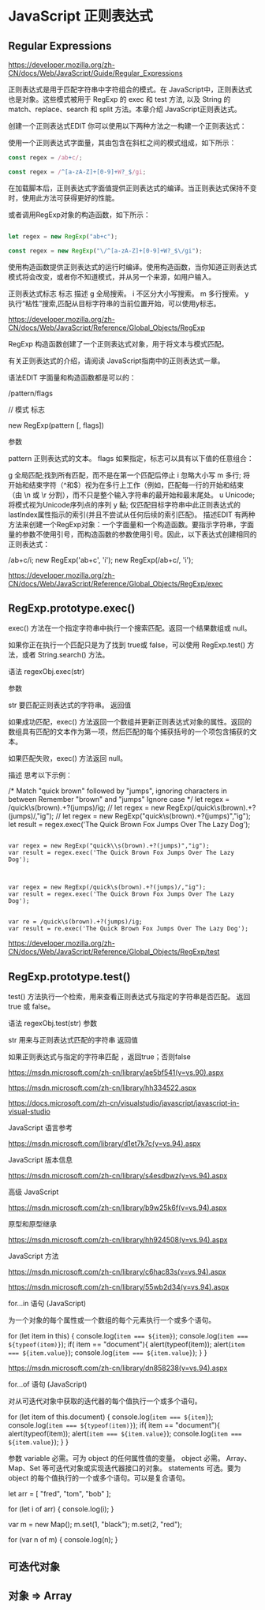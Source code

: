 # JavaScript 正则表达式


## Regular Expressions

https://developer.mozilla.org/zh-CN/docs/Web/JavaScript/Guide/Regular_Expressions



正则表达式是用于匹配字符串中字符组合的模式。在 JavaScript中，正则表达式也是对象。这些模式被用于 RegExp 的 exec 和 test 方法, 以及 String 的 match、replace、search 和 split 方法。本章介绍 JavaScript正则表达式。

创建一个正则表达式EDIT
你可以使用以下两种方法之一构建一个正则表达式：

使用一个正则表达式字面量，其由包含在斜杠之间的模式组成，如下所示：

```js
const regex = /ab+c/;

const regex = /^[a-zA-Z]+[0-9]+W?_$/gi;

``` 
在加载脚本后，正则表达式字面值提供正则表达式的编译。当正则表达式保持不变时，使用此方法可获得更好的性能。

或者调用RegExp对象的构造函数，如下所示：

```js

let regex = new RegExp("ab+c");

const regex = new RegExp("\/^[a-zA-Z]+[0-9]+W?_$\/gi");
``` 
使用构造函数提供正则表达式的运行时编译。使用构造函数，当你知道正则表达式模式将会改变，或者你不知道模式，并从另一个来源，如用户输入。





正则表达式标志
标志  描述
g   全局搜索。
i   不区分大小写搜索。
m   多行搜索。
y   执行“粘性”搜索,匹配从目标字符串的当前位置开始，可以使用y标志。






https://developer.mozilla.org/zh-CN/docs/Web/JavaScript/Reference/Global_Objects/RegExp


RegExp 构造函数创建了一个正则表达式对象，用于将文本与模式匹配。

有关正则表达式的介绍，请阅读 JavaScript指南中的正则表达式一章。

语法EDIT
字面量和构造函数都是可以的：

/pattern/flags 

// 模式 标志

new RegExp(pattern [, flags])


参数

pattern
正则表达式的文本。
flags
如果指定，标志可以具有以下值的任意组合：

g
全局匹配;找到所有匹配，而不是在第一个匹配后停止
i
忽略大小写
m
多行; 将开始和结束字符（^和$）视为在多行上工作（例如，匹配每一行的开始和结束（由 \n 或 \r 分割），而不只是整个输入字符串的最开始和最末尾处。
u
Unicode; 将模式视为Unicode序列点的序列
y
黏; 仅匹配目标字符串中此正则表达式的lastIndex属性指示的索引(并且不尝试从任何后续的索引匹配)。
描述EDIT
有两种方法来创建一个RegExp对象：一个字面量和一个构造函数。要指示字符串，字面量的参数不使用引号，而构造函数的参数使用引号。因此，以下表达式创建相同的正则表达式：

/ab+c/i;
new RegExp('ab+c', 'i');
new RegExp(/ab+c/, 'i');




https://developer.mozilla.org/zh-CN/docs/Web/JavaScript/Reference/Global_Objects/RegExp/exec

## RegExp.prototype.exec()

exec() 方法在一个指定字符串中执行一个搜索匹配。返回一个结果数组或 null。

如果你正在执行一个匹配只是为了找到 true或 false，可以使用 RegExp.test() 方法，或者 String.search() 方法。

语法 
regexObj.exec(str)

参数

str
要匹配正则表达式的字符串。
返回值

如果成功匹配，exec() 方法返回一个数组并更新正则表达式对象的属性。返回的数组具有匹配的文本作为第一项，然后匹配的每个捕获括号的一个项包含捕获的文本。

如果匹配失败，exec() 方法返回 null。



描述 
思考以下示例：

/* 
    Match "quick brown" followed by "jumps", 
    ignoring characters in between
    Remember "brown" and "jumps"
    Ignore case
*/
let regex = /quick\s(brown).+?(jumps)/ig;
// let regex = new RegExp(/quick\s(brown).+?(jumps)/,"ig");
// let regex = new RegExp("quick\\s(brown).+?(jumps)","ig");
let result = regex.exec('The Quick Brown Fox Jumps Over The Lazy Dog');




```

var regex = new RegExp("quick\\s(brown).+?(jumps)","ig");
var result = regex.exec('The Quick Brown Fox Jumps Over The Lazy Dog');



var regex = new RegExp(/quick\s(brown).+?(jumps)/,"ig");
var result = regex.exec('The Quick Brown Fox Jumps Over The Lazy Dog');


var re = /quick\s(brown).+?(jumps)/ig;
var result = re.exec('The Quick Brown Fox Jumps Over The Lazy Dog');

```



https://developer.mozilla.org/zh-CN/docs/Web/JavaScript/Reference/Global_Objects/RegExp/test

## RegExp.prototype.test()


test() 方法执行一个检索，用来查看正则表达式与指定的字符串是否匹配。
返回 true 或 false。

语法 
regexObj.test(str)
参数

str
用来与正则表达式匹配的字符串
返回值

如果正则表达式与指定的字符串匹配 ，返回true；否则false





























https://msdn.microsoft.com/zh-cn/library/ae5bf541(v=vs.90).aspx



https://msdn.microsoft.com/zh-cn/library/hh334522.aspx



https://docs.microsoft.com/zh-cn/visualstudio/javascript/javascript-in-visual-studio


JavaScript 语言参考

https://msdn.microsoft.com/library/d1et7k7c(v=vs.94).aspx

JavaScript 版本信息

https://msdn.microsoft.com/zh-cn/library/s4esdbwz(v=vs.94).aspx


高级 JavaScript

https://msdn.microsoft.com/zh-cn/library/b9w25k6f(v=vs.94).aspx


原型和原型继承

https://msdn.microsoft.com/zh-cn/library/hh924508(v=vs.94).aspx


JavaScript 方法

https://msdn.microsoft.com/zh-cn/library/c6hac83s(v=vs.94).aspx



https://msdn.microsoft.com/zh-cn/library/55wb2d34(v=vs.94).aspx


for...in 语句 (JavaScript)

为一个对象的每个属性或一个数组的每个元素执行一个或多个语句。


for (let item in this) {
    console.log(`item === ${item}`);
    console.log(`item === ${typeof(item)}`);
    if( item == "document"){
        alert(typeof(item));
        alert(`item === ${item.value}`);
        console.log(`item === ${item.value}`);
    }
}




https://msdn.microsoft.com/zh-cn/library/dn858238(v=vs.94).aspx


for...of 语句 (JavaScript)

对从可迭代对象中获取的迭代器的每个值执行一个或多个语句。


for (let item of this.document) {
    console.log(`item === ${item}`);
    console.log(`item === ${typeof(item)}`);
    if( item == "document"){
        alert(typeof(item));
        alert(`item === ${item.value}`);
        console.log(`item === ${item.value}`);
    }
}

参数
    variable
    必需。可为 object 的任何属性值的变量。
    object
    必需。 Array、Map、Set 等可迭代对象或实现迭代器接口的对象。
    statements
    可选。要为 object 的每个值执行的一个或多个语句。可以是复合语句。


let arr = [ "fred", "tom", "bob" ];

for (let i of arr) {
    console.log(i);
}



var m = new Map();
m.set(1, "black");
m.set(2, "red");

for (var n of m) {
  console.log(n);
}


## 可迭代对象





## 对象 => Array 













